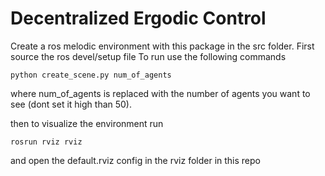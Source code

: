 Decentralized Ergodic Control
=============================

Create a ros melodic environment with this package in the src folder. 
First source the ros devel/setup file
To run use the following commands
```
python create_scene.py num_of_agents
```
where num_of_agents is replaced with the number of agents you 
want to see (dont set it high than 50).

then to visualize the environment run 
```
rosrun rviz rviz 
```
and open the default.rviz config in the rviz folder in this repo
